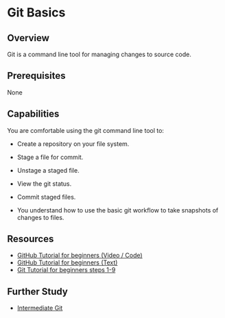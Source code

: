 # Git Basics

## Overview
Git is a command line tool for managing changes to source code. 

## Prerequisites 
None

## Capabilities
You are comfortable using the git command line tool to:

* Create a repository on your file system.
* Stage a file for commit.
* Unstage a staged file.
* View the git status.
* Commit staged files.

* You understand how to use the basic git workflow to take snapshots of changes to files.

## Resources
- [GitHub Tutorial for beginners (Video / Code)](resources/github-basics-for-beginners-VIDEO)
- [GitHub Tutorial for beginners (Text)](/resources/github-phase-0-workflow-TUTORIAL)
- [Git Tutorial for beginners steps 1-9](resources/git-basics-INTERACTIVE)

## Further Study
- [Intermediate Git](lhttps://www.atlassian.com/git/tutorials/comparing-workflows)


